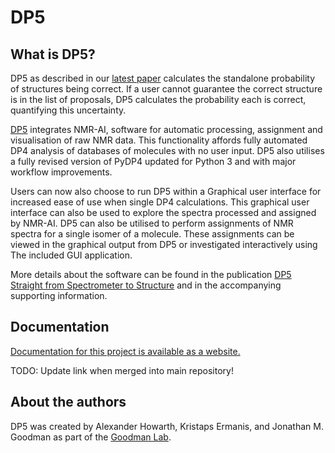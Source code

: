 # DP5

## What is DP5?

DP5 as described in our [latest paper](https://doi.org/10.33774/chemrxiv-2021-2blsb-v4) calculates the standalone
probability of structures being correct. If a user cannot guarantee the correct structure is in the list of proposals,
DP5 calculates the probability each is correct, quantifying this uncertainty.

[DP5](https://doi.org/10.26434/chemrxiv.11763255.v1) integrates NMR-AI, software for automatic processing, assignment
and visualisation of raw NMR data. This functionality affords fully automated DP4 analysis of databases of molecules
with no user input. DP5 also utilises a fully revised version of PyDP4 updated for Python 3 and with major workflow
improvements.

Users can now also choose to run DP5 within a Graphical user interface for increased ease of use when single DP4
calculations. This graphical user interface can also be used to explore the spectra processed and assigned by NMR-AI.
DP5 can also be utilised to perform assignments of NMR spectra for a single isomer of a molecule. These assignments
can be viewed in the graphical output from DP5 or investigated interactively using The included GUI application.

More details about the software can be found in the publication
[DP5 Straight from Spectrometer to Structure](https://doi.org/10.26434/chemrxiv.11763255.v1) and in the accompanying
supporting information.

## Documentation

[Documentation for this project is available as a website.](https://www.edmundgoodman.co.uk/DP5/)

TODO: Update link when merged into main repository!

## About the authors

DP5 was created by Alexander Howarth, Kristaps Ermanis, and Jonathan M. Goodman as part of the
[Goodman Lab](https://github.com/Goodman-lab/).
